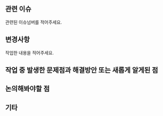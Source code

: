 ## 관련 이슈
관련된 이슈넘버를 적어주세요.
## 변경사항
작업한 내용을 적어주세요.
## 작업 중 발생한 문제점과 해결방안 또는 새롭게 알게된 점
## 논의해봐야할 점
## 기타
